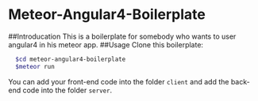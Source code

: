 # Meteor-Angular4-Boilerplate

##Introducation
This is a boilerplate for somebody who wants to user angular4 in his meteor app. 
##Usage
Clone this boilerplate:
``` bash
  $cd meteor-angular4-boilerplate
  $meteor run
```
You can add your front-end code into the folder ```client``` and add the back-end code into the folder ```server```.
